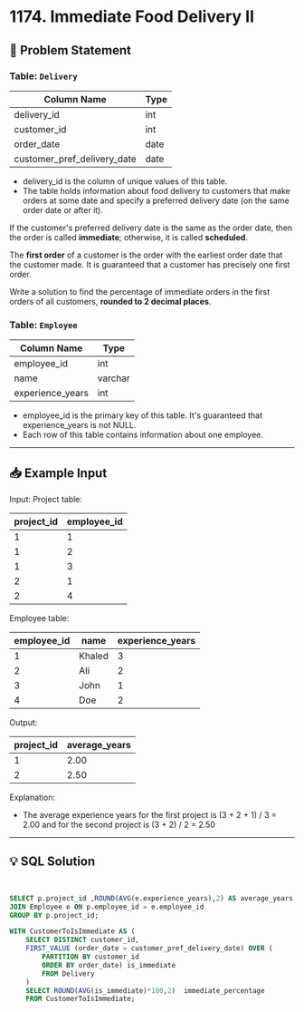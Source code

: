 
# 1174. Immediate Food Delivery II

## 📝 Problem Statement

### Table: `Delivery`

| Column Name                 | Type    |
|-----------------------------|---------|
| delivery_id                 | int     |
| customer_id                 | int     |
| order_date                  | date    |
| customer_pref_delivery_date | date    |

 - delivery_id is the column of unique values of this table.
 - The table holds information about food delivery to customers that make orders at some date and specify a preferred delivery date (on the same order date or after it).
 
If the customer's preferred delivery date is the same as the order date, then the order is called **immediate**; otherwise, it is called **scheduled**.

The **first order** of a customer is the order with the earliest order date that the customer made. It is guaranteed that a customer has precisely one first order.

Write a solution to find the percentage of immediate orders in the first orders of all customers, **rounded to 2 decimal places**.
 

### Table: `Employee`

| Column Name      | Type    |
|------------------|---------|
| employee_id      | int     |
| name             | varchar |
| experience_years | int     |

 - employee_id is the primary key of this table. It's guaranteed that experience_years is not NULL.
 - Each row of this table contains information about one employee.
 

---

## 📥 Example Input

Input:  Project table:

| project_id  | employee_id |
|-------------|-------------|
| 1           | 1           |
| 1           | 2           |
| 1           | 3           |
| 2           | 1           |
| 2           | 4           |

Employee table:

| employee_id | name   | experience_years |
|-------------|--------|------------------|
| 1           | Khaled | 3                |
| 2           | Ali    | 2                |
| 3           | John   | 1                |
| 4           | Doe    | 2                |

Output: 

| project_id  | average_years |
|-------------|---------------|
| 1           | 2.00          |
| 2           | 2.50          |

 Explanation: 
  - The average experience years for the first project is (3 + 2 + 1) / 3 = 2.00 and for the second project is (3 + 2) / 2 = 2.50


---

## 💡 SQL Solution

```sql


SELECT p.project_id ,ROUND(AVG(e.experience_years),2) AS average_years  FROM Project p 
JOIN Employee e ON p.employee_id = e.employee_id
GROUP BY p.project_id;

WITH CustomerToIsImmediate AS (
    SELECT DISTINCT customer_id,
    FIRST_VALUE (order_date = customer_pref_delivery_date) OVER (
        PARTITION BY customer_id
        ORDER BY order_date) is_immediate
        FROM Delivery
    )
    SELECT ROUND(AVG(is_immediate)*100,2)  immediate_percentage
    FROM CustomerToIsImmediate;
